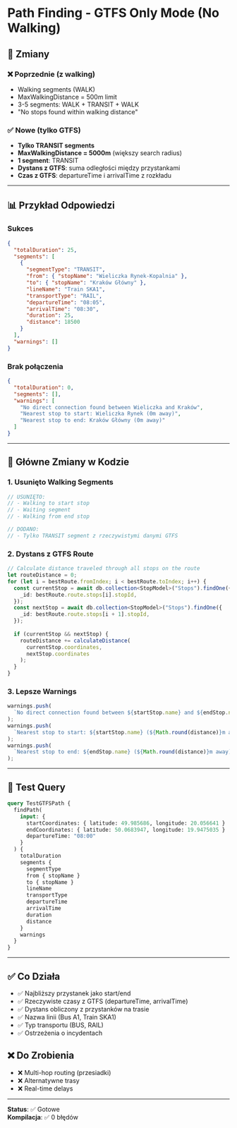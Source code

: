 # Path Finding - GTFS Only Mode (No Walking)

## 🎯 Zmiany

### ❌ Poprzednie (z walking)
- Walking segments (WALK)
- MaxWalkingDistance = 500m limit
- 3-5 segments: WALK + TRANSIT + WALK
- "No stops found within walking distance"

### ✅ Nowe (tylko GTFS)
- **Tylko TRANSIT segments**
- **MaxWalkingDistance = 5000m** (większy search radius)
- **1 segment**: TRANSIT
- **Dystans z GTFS**: suma odległości między przystankami
- **Czas z GTFS**: departureTime i arrivalTime z rozkładu

---

## 📊 Przykład Odpowiedzi

### Sukces
```json
{
  "totalDuration": 25,
  "segments": [
    {
      "segmentType": "TRANSIT",
      "from": { "stopName": "Wieliczka Rynek-Kopalnia" },
      "to": { "stopName": "Kraków Główny" },
      "lineName": "Train SKA1",
      "transportType": "RAIL",
      "departureTime": "08:05",
      "arrivalTime": "08:30",
      "duration": 25,
      "distance": 18500
    }
  ],
  "warnings": []
}
```

### Brak połączenia
```json
{
  "totalDuration": 0,
  "segments": [],
  "warnings": [
    "No direct connection found between Wieliczka and Kraków",
    "Nearest stop to start: Wieliczka Rynek (0m away)",
    "Nearest stop to end: Kraków Główny (0m away)"
  ]
}
```

---

## 🔧 Główne Zmiany w Kodzie

### 1. Usunięto Walking Segments
```typescript
// USUNIĘTO:
// - Walking to start stop
// - Waiting segment
// - Walking from end stop

// DODANO:
// - Tylko TRANSIT segment z rzeczywistymi danymi GTFS
```

### 2. Dystans z GTFS Route
```typescript
// Calculate distance traveled through all stops on the route
let routeDistance = 0;
for (let i = bestRoute.fromIndex; i < bestRoute.toIndex; i++) {
  const currentStop = await db.collection<StopModel>("Stops").findOne({
    _id: bestRoute.route.stops[i].stopId,
  });
  const nextStop = await db.collection<StopModel>("Stops").findOne({
    _id: bestRoute.route.stops[i + 1].stopId,
  });
  
  if (currentStop && nextStop) {
    routeDistance += calculateDistance(
      currentStop.coordinates,
      nextStop.coordinates
    );
  }
}
```

### 3. Lepsze Warnings
```typescript
warnings.push(
  `No direct connection found between ${startStop.name} and ${endStop.name}`
);
warnings.push(
  `Nearest stop to start: ${startStop.name} (${Math.round(distance)}m away)`
);
warnings.push(
  `Nearest stop to end: ${endStop.name} (${Math.round(distance)}m away)`
);
```

---

## 🧪 Test Query

```graphql
query TestGTFSPath {
  findPath(
    input: {
      startCoordinates: { latitude: 49.985686, longitude: 20.056641 }
      endCoordinates: { latitude: 50.0683947, longitude: 19.9475035 }
      departureTime: "08:00"
    }
  ) {
    totalDuration
    segments {
      segmentType
      from { stopName }
      to { stopName }
      lineName
      transportType
      departureTime
      arrivalTime
      duration
      distance
    }
    warnings
  }
}
```

---

## ✅ Co Działa

- ✅ Najbliższy przystanek jako start/end
- ✅ Rzeczywiste czasy z GTFS (departureTime, arrivalTime)
- ✅ Dystans obliczony z przystanków na trasie
- ✅ Nazwa linii (Bus A1, Train SKA1)
- ✅ Typ transportu (BUS, RAIL)
- ✅ Ostrzeżenia o incydentach

## ❌ Do Zrobienia

- ❌ Multi-hop routing (przesiadki)
- ❌ Alternatywne trasy
- ❌ Real-time delays

---

**Status**: ✅ Gotowe  
**Kompilacja**: ✅ 0 błędów
